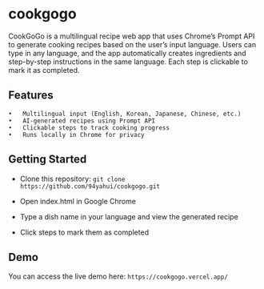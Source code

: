 # cookgogo
CookGoGo is a multilingual recipe web app that uses Chrome’s Prompt API to generate cooking recipes based on the user’s input language. Users can type in any language, and the app automatically creates ingredients and step-by-step instructions in the same language. Each step is clickable to mark it as completed.

## Features
	•	Multilingual input (English, Korean, Japanese, Chinese, etc.)
	•	AI-generated recipes using Prompt API
	•	Clickable steps to track cooking progress
	•	Runs locally in Chrome for privacy

## Getting Started
- Clone this repository:
  ```git clone https://github.com/94yahui/cookgogo.git```

- Open index.html in Google Chrome
- Type a dish name in your language and view the generated recipe
- Click steps to mark them as completed

## Demo
You can access the live demo here: `https://cookgogo.vercel.app/`
